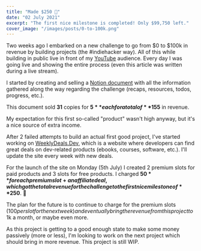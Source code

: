 ```yaml
---
title: "Made $250 🥳"
date: "02 July 2021"
excerpt: "The first nice milestone is completed! Only $99,750 left."
cover_image: "/images/posts/0-to-100k.png"
---
```


Two weeks ago I embarked on a new challenge to go from $0 to $100k in revenue by building projects (the #indiehacker way). All of this while building in public live in front of my [YouTube](https://youtube.com/florinpop) audience. Every day I was going live and showing the entire process (even this article was written during a live stream).

I started by creating and selling a [Notion document](https://florinpop17.gumroad.com/l/0-to-100k-notes) with all the information gathered along the way regarding the challenge (recaps, resources, todos, progress, etc.).

This document sold **31** copies for **$5** each for a total of **$155** in revenue.

My expectation for this first so-called "product" wasn't high anyway, but it's a nice source of extra income.

After 2 failed attempts to build an actual first good project, I've started working on [WeeklyDeals.Dev](https://weeklydeals.dev), which is a website where developers can find great deals on dev-related products (ebooks, courses, software, etc.). I'll update the site every week with new deals.

For the launch of the site on Monday (5th July) I created 2 premium slots for paid products and 3 slots for free products. I charged **$50** for each premium slot + an affiliate deal, which got the total revenue for the challenge to the first nice milestone of **$250**. 🥳

The plan for the future is to continue to charge for the premium slots ($100 per slot for the next week) and eventually bring the revenue from this project to ~$1k a month, or maybe even more.

As this project is getting to a good enough state to make some money passively (more or less), I'm looking to work on the next project which should bring in more revenue. This project is still WIP.
